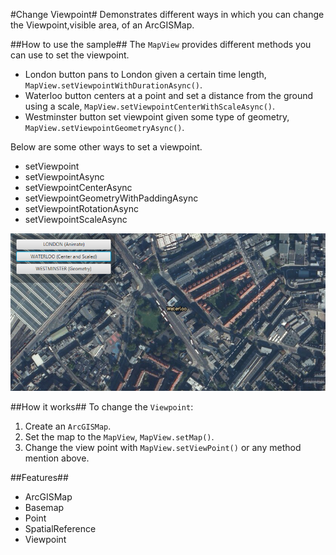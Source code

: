 #Change Viewpoint#
Demonstrates different ways in which you can change the Viewpoint,visible area, of an ArcGISMap.


##How to use the sample##
The `MapView` provides different methods you can use to set the viewpoint. 
 - London button pans to London given a certain time length, `MapView.setViewpointWithDurationAsync()`.
 - Waterloo button centers at a point and set a distance from the ground using a scale, `MapView.setViewpointCenterWithScaleAsync()`.
 - Westminster button set viewpoint given some type of geometry, `MapView.setViewpointGeometryAsync()`.
 
Below are some other ways to set a viewpoint.
- setViewpoint
- setViewpointAsync
- setViewpointCenterAsync
- setViewpointGeometryWithPaddingAsync
- setViewpointRotationAsync
- setViewpointScaleAsync


![](ChangeViewpoint.png)

##How it works##
To change the `Viewpoint`:

1. Create an `ArcGISMap`. 
2. Set the map to the `MapView`, `MapView.setMap()`. 
3. Change the view point with `MapView.setViewPoint()` or any method mention above.

##Features##
- ArcGISMap
- Basemap
- Point
- SpatialReference
- Viewpoint
